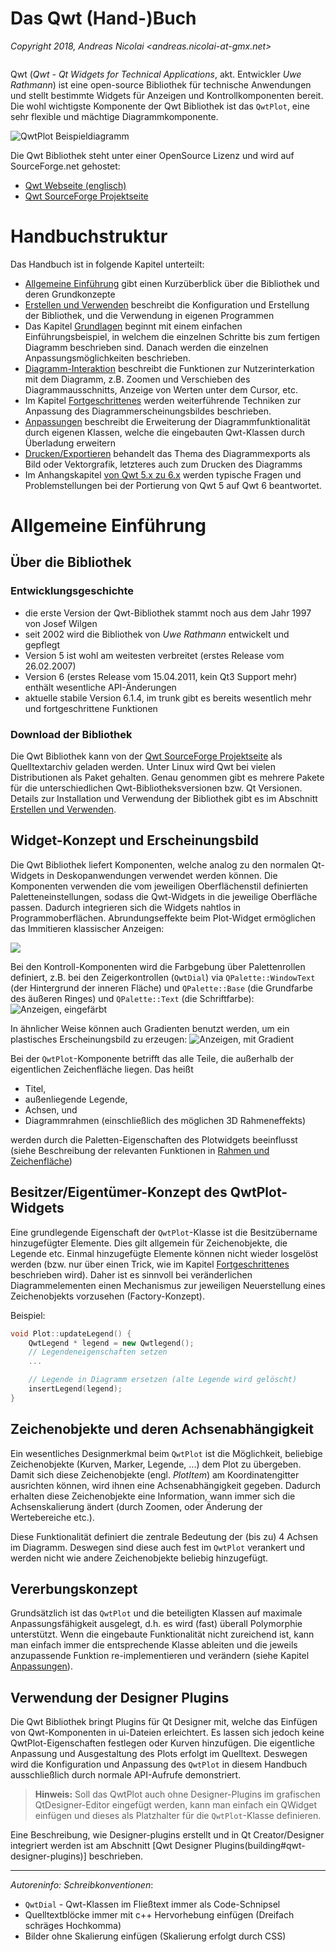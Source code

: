 # Das Qwt (Hand-)Buch

_Copyright 2018, Andreas Nicolai <andreas.nicolai-at-gmx.net>_

```
```

Qwt (_Qwt - Qt Widgets for Technical Applications_, akt. Entwickler _Uwe Rathmann_) ist eine open-source Bibliothek für technische Anwendungen und stellt
bestimmte Widgets für Anzeigen und Kontrollkomponenten bereit. Die wohl wichtigste Komponente der Qwt Bibliothek ist das `QwtPlot`,
eine sehr flexible und mächtige Diagrammkomponente.

![QwtPlot Beispieldiagramm](imgs/exBode.png)

Die Qwt Bibliothek steht unter einer OpenSource Lizenz und wird auf
SourceForge.net gehostet:

- [Qwt Webseite (englisch)](http://qwt.sourceforge.net)
- [Qwt SourceForge Projektseite](https://sourceforge.net/projects/qwt)

# Handbuchstruktur

Das Handbuch ist in folgende Kapitel unterteilt:

* [Allgemeine Einführung](#allgemeine-einfuhrung) gibt einen Kurzüberblick über die Bibliothek und deren Grundkonzepte
* [Erstellen und Verwenden](building) beschreibt die Konfiguration und Erstellung der Bibliothek, und die Verwendung in eigenen Programmen
* Das Kapitel [Grundlagen](basics) beginnt mit einem einfachen Einführungsbeispiel, in welchem die einzelnen Schritte bis zum fertigen Diagramm beschrieben sind. Danach werden die einzelnen Anpassungsmöglichkeiten beschrieben.
* [Diagramm-Interaktion](interaction) beschreibt die Funktionen zur Nutzerinterkation mit dem Diagramm, z.B. Zoomen und Verschieben des Diagrammausschnitts, Anzeige von Werten unter dem Cursor, etc.
* Im Kapitel [Fortgeschrittenes](advanced) werden weiterführende Techniken zur Anpassung des Diagrammerscheinungsbildes beschrieben.
* [Anpassungen](customization) beschreibt die Erweiterung der Diagrammfunktionalität durch eigenen Klassen, welche die eingebauten Qwt-Klassen durch Überladung erweitern
* [Drucken/Exportieren](export) behandelt das Thema des Diagrammexports als Bild oder Vektorgrafik, letzteres auch zum Drucken des Diagramms
* Im Anhangskapitel [von Qwt 5.x zu 6.x](porting) werden typische Fragen und Problemstellungen bei der Portierung von Qwt 5 auf Qwt 6 beantwortet.

# Allgemeine Einführung

## Über die Bibliothek

### Entwicklungsgeschichte

- die erste Version der Qwt-Bibliothek stammt noch aus dem Jahr 1997 von Josef Wilgen
- seit 2002 wird die Bibliothek von _Uwe Rathmann_ entwickelt und gepflegt
- Version 5 ist wohl am weitesten verbreitet (erstes Release vom 26.02.2007)
- Version 6 (erstes Release vom 15.04.2011, kein Qt3 Support mehr) enthält wesentliche API-Änderungen
- aktuelle stabile Version 6.1.4, im trunk gibt es bereits wesentlich mehr und fortgeschrittene Funktionen

### Download der Bibliothek

Die Qwt Bibliothek kann von der [Qwt SourceForge Projektseite](https://sourceforge.net/projects/qwt) als Quelltextarchiv
geladen werden. Unter Linux wird Qwt bei vielen Distributionen als Paket gehalten. Genau genommen gibt es mehrere Pakete für die unterschiedlichen Qwt-Bibliotheksversionen bzw. Qt Versionen. Details zur Installation und Verwendung der Bibliothek gibt es im Abschnitt [Erstellen und Verwenden](building).

## Widget-Konzept und Erscheinungsbild

Die Qwt Bibliothek liefert Komponenten, welche analog zu den normalen Qt-Widgets in Deskopanwendungen verwendet werden können. Die Komponenten verwenden die vom jeweiligen Oberflächenstil definierten Paletteneinstellungen, sodass die Qwt-Widgets in die jeweilige Oberfläche passen. Dadurch integrieren sich die Widgets nahtlos in Programmoberflächen. Abrundungseffekte beim Plot-Widget ermöglichen das Immitieren klassischer Anzeigen:

![](imgs/styledDialsAndPlot.png)

Bei den Kontroll-Komponenten wird die Farbgebung über Palettenrollen definiert, z.B. bei den Zeigerkontrollen (`QwtDial`) via `QPalette::WindowText` (der Hintergrund der inneren Fläche) und `QPalette::Base` (die Grundfarbe des äußeren Ringes) und `QPalette::Text` (die Schriftfarbe):
![Anzeigen, eingefärbt](imgs/dialsColored.png)

In ähnlicher Weise können auch Gradienten benutzt werden, um ein plastisches Erscheinungsbild zu erzeugen:
![Anzeigen, mit Gradient](imgs/exDials2.png)

Bei der `QwtPlot`-Komponente betrifft das alle Teile, die außerhalb der eigentlichen Zeichenfläche liegen. Das heißt

- Titel,
- außenliegende Legende,
- Achsen, und
- Diagrammrahmen (einschließlich des möglichen 3D Rahmeneffekts)

werden durch die Paletten-Eigenschaften des Plotwidgets beeinflusst (siehe Beschreibung der relevanten Funktionen in [Rahmen und Zeichenfläche](basics/#rahmen-und-zeichenflache))

## Besitzer/Eigentümer-Konzept des QwtPlot-Widgets

Eine grundlegende Eigenschaft der `QwtPlot`-Klasse ist die Besitzübername hinzugefügter Elemente. Dies gilt allgemein für Zeichenobjekte, die Legende etc. Einmal hinzugefügte Elemente können nicht wieder losgelöst werden (bzw. nur über einen Trick, wie im Kapitel [Fortgeschrittenes](advanced) beschrieben wird). Daher ist es sinnvoll bei veränderlichen Diagrammelementen einen Mechanismus zur jeweiligen Neuerstellung eines Zeichenobjekts  vorzusehen (Factory-Konzept).

Beispiel:
```c++
void Plot::updateLegend() {
    QwtLegend * legend = new Qwtlegend();
    // Legendeneigenschaften setzen
    ...

    // Legende in Diagramm ersetzen (alte Legende wird gelöscht)
    insertLegend(legend);
}
```
## Zeichenobjekte und deren Achsenabhängigkeit

Ein wesentliches Designmerkmal beim `QwtPlot` ist die Möglichkeit, beliebige Zeichenobjekte (Kurven, Marker, Legende, ...) dem Plot zu übergeben. Damit sich diese Zeichenobjekte (engl. _PlotItem_) am Koordinatengitter ausrichten können, wird ihnen eine Achsenabhängigkeit gegeben. Dadurch erhalten diese Zeichenobjekte eine Information, wann immer sich die Achsenskalierung ändert (durch Zoomen, oder Änderung der Wertebereiche etc.).

Diese Funktionalität definiert die zentrale Bedeutung der (bis zu) 4 Achsen im Diagramm. Deswegen sind diese auch fest im `QwtPlot` verankert und werden nicht wie andere Zeichenobjekte beliebig hinzugefügt.

## Vererbungskonzept

Grundsätzlich ist das `QwtPlot` und die beteiligten Klassen auf maximale Anpassungsfähigkeit ausgelegt, d.h. es wird (fast) überall Polymorphie unterstützt. Wenn die eingebaute Funktionalität nicht zureichend ist, kann man einfach immer die entsprechende Klasse ableiten und die jeweils anzupassende Funktion re-implementieren und verändern (siehe Kapitel [Anpassungen](customization)).

## Verwendung der Designer Plugins

Die Qwt Bibliothek bringt Plugins für Qt Designer mit, welche das Einfügen von Qwt-Komponenten in ui-Dateien erleichtert. Es lassen sich jedoch keine QwtPlot-Eigenschaften festlegen oder Kurven hinzufügen. Die eigentliche Anpassung und Ausgestaltung des Plots erfolgt im Quelltext. Deswegen wird die Konfiguration und Anpassung des `QwtPlot` in diesem Handbuch ausschließlich durch normale API-Aufrufe demonstriert.

> **Hinweis:** Soll das QwtPlot auch ohne Designer-Plugins im grafischen QtDesigner-Editor eingefügt werden, kann man einfach ein QWidget einfügen und dieses als Platzhalter für die `QwtPlot`-Klasse definieren.

Eine Beschreibung, wie Designer-plugins erstellt und in Qt Creator/Designer integriert werden ist am Abschnitt [Qwt Designer Plugins(building#qwt-designer-plugins)] beschrieben.

---

_Autoreninfo: Schreibkonventionen_:

- `QwtDial` - Qwt-Klassen im Fließtext immer als Code-Schnipsel
- Quelltextblöcke immer mit c++ Hervorhebung einfügen (Dreifach schräges Hochkomma)
- Bilder ohne Skalierung einfügen (Skalierung erfolgt durch CSS)
